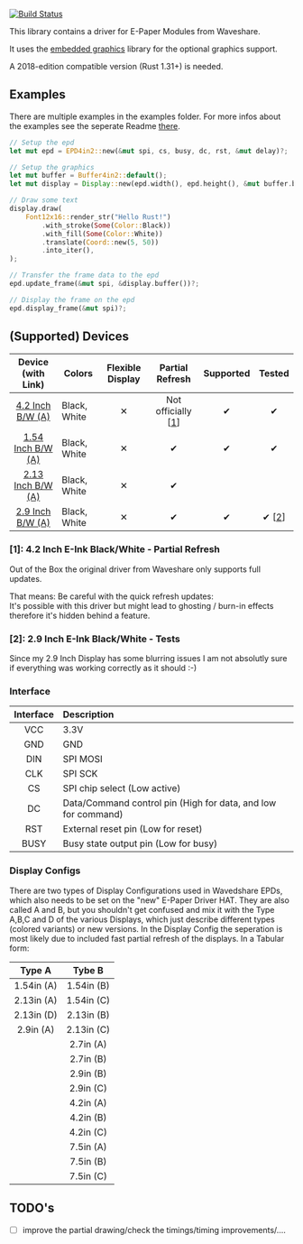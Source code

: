 [![Build Status](https://travis-ci.com/caemor/epd-waveshare.svg?branch=master)](https://travis-ci.com/caemor/epd-waveshare)

This library contains a driver for E-Paper Modules from Waveshare.

It uses the [embedded graphics](https://crates.io/crates/embedded-graphics) library for the optional graphics support.

A 2018-edition compatible version (Rust 1.31+) is needed.

## Examples

There are multiple examples in the examples folder. For more infos about the examples see the seperate Readme [there](/examples/Readme.md).

```Rust
// Setup the epd
let mut epd = EPD4in2::new(&mut spi, cs, busy, dc, rst, &mut delay)?;

// Setup the graphics
let mut buffer = Buffer4in2::default();
let mut display = Display::new(epd.width(), epd.height(), &mut buffer.buffer);

// Draw some text
display.draw(
    Font12x16::render_str("Hello Rust!")
        .with_stroke(Some(Color::Black))
        .with_fill(Some(Color::White))
        .translate(Coord::new(5, 50))
        .into_iter(),
);

// Transfer the frame data to the epd
epd.update_frame(&mut spi, &display.buffer())?;

// Display the frame on the epd
epd.display_frame(&mut spi)?;
```

## (Supported) Devices

| Device (with Link) | Colors | Flexible Display | Partial Refresh | Supported | Tested |
| :---: | --- | :---: | :---: | :---: | :---: |
| [4.2 Inch B/W (A)](https://www.waveshare.com/product/4.2inch-e-paper-module.htm) | Black, White | ✕ | Not officially [[1](#42-inch-e-ink-blackwhite)] | ✔ | ✔ |
| [1.54 Inch B/W (A)](https://www.waveshare.com/1.54inch-e-Paper-Module.htm) | Black, White | ✕ | ✔ | ✔ | ✔ |
| [2.13 Inch B/W (A)](https://www.waveshare.com/product/2.13inch-e-paper-hat.htm) | Black, White | ✕ | ✔ |  |  |
| [2.9 Inch B/W (A)](https://www.waveshare.com/product/2.9inch-e-paper-module.htm) | Black, White | ✕ | ✔ | ✔ | ✔ [[2](#2-29-inch-e-ink-blackwhite---tests)] |


### [1]: 4.2 Inch E-Ink Black/White - Partial Refresh

Out of the Box the original driver from Waveshare only supports full updates. 

That means: Be careful with the quick refresh updates: <br>
It's possible with this driver but might lead to ghosting / burn-in effects therefore it's hidden behind a feature.

### [2]: 2.9 Inch E-Ink Black/White - Tests

Since my 2.9 Inch Display has some blurring issues I am not absolutly sure if everything was working correctly as it should :-)

### Interface

| Interface | Description |
| :---: |  :--- |
| VCC 	|   3.3V |
| GND   | 	GND |
| DIN   | 	SPI MOSI |
| CLK   | 	SPI SCK |
| CS    | 	SPI chip select (Low active) |
| DC    | 	Data/Command control pin (High for data, and low for command) |
| RST   | 	External reset pin (Low for reset) |
| BUSY  | 	Busy state output pin (Low for busy)  |

### Display Configs

There are two types of Display Configurations used in Wavedshare EPDs, which also needs to be set on the "new" E-Paper Driver HAT.
They are also called A and B, but you shouldn't get confused and mix it with the Type A,B,C and D of the various Displays, which just describe different types (colored variants) or new versions. In the Display Config the seperation is most likely due to included fast partial refresh of the displays. In a Tabular form: 

| Type A | Tybe B |
| :---: |  :---: |
| 1.54in (A) | 1.54in (B) |
| 2.13in (A) | 1.54in (C) |
| 2.13in (D) | 2.13in (B) |
| 2.9in (A)  | 2.13in (C) |
|            | 2.7in  (A) |
|            | 2.7in  (B) |
|            | 2.9in  (B) |
|            | 2.9in  (C) |
|            | 4.2in  (A) |
|            | 4.2in  (B) |
|            | 4.2in  (C) |
|            | 7.5in  (A) |
|            | 7.5in  (B) |
|            | 7.5in  (C) |

## TODO's

- [ ] improve the partial drawing/check the timings/timing improvements/....







